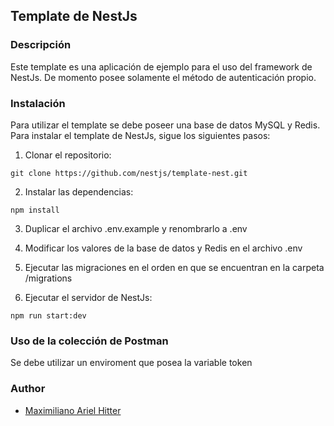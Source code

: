 ## Template de NestJs

### Descripción

Este template es una aplicación de ejemplo para el uso del framework de NestJs. De momento posee solamente el método de autenticación propio.

### Instalación

Para utilizar el template se debe poseer una base de datos MySQL y Redis.
Para instalar el template de NestJs, sigue los siguientes pasos:

1. Clonar el repositorio:

```
git clone https://github.com/nestjs/template-nest.git
```

2. Instalar las dependencias:

```
npm install
```

3. Duplicar el archivo .env.example y renombrarlo a .env

4. Modificar los valores de la base de datos y Redis en el archivo .env

5. Ejecutar las migraciones en el orden en que se encuentran en la carpeta /migrations

6. Ejecutar el servidor de NestJs:

```
npm run start:dev
```

### Uso de la colección de Postman

Se debe utilizar un enviroment que posea la variable token

### Author

- [Maximiliano Ariel Hitter](https://github.com/MaximilianoHitter)
